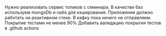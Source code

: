 Нужно реализовать сервис топиков с семинара.
В качестве баз используем mongoDb и radis для кэширования.
Приложение должно работать на реактивном стеке. В кафку пока ничего не отправляем.
Покрытие тестами не менее 90%
Добавить валидацию покрытия тестов в .github actions
